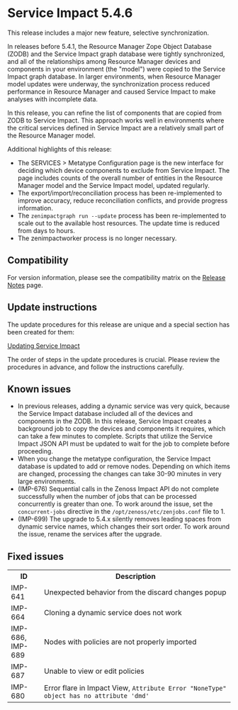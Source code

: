 # Service Impact 5.4.6

This release includes a major new feature, selective synchronization.

In releases before 5.4.1, the Resource Manager Zope Object Database
(ZODB) and the Service Impact graph database were tightly synchronized,
and all of the relationships among Resource Manager devices and
components in your environment (the "model") were copied to the Service
Impact graph database. In larger environments, when Resource Manager
model updates were underway, the synchronization process reduced
performance in Resource Manager and caused Service Impact to make
analyses with incomplete data.

In this release, you can refine the list of components that are copied
from ZODB to Service Impact. This approach works well in environments
where the critical services defined in Service Impact are a relatively
small part of the Resource Manager model.

Additional highlights of this release:

-   The SERVICES &gt; Metatype Configuration page is the new interface
    for deciding which device components to exclude from Service Impact.
    The page includes counts of the overall number of entities in the
    Resource Manager model and the Service Impact model, updated
    regularly.
-   The export/import/reconciliation process has been re-implemented to
    improve accuracy, reduce reconciliation conflicts, and provide
    progress information.
-   The `zenimpactgraph run --update` process has been
    re-implemented to scale out to the available host resources. The
    update time is reduced from days to hours.
-   The zenimpactworker process is no longer necessary.

## Compatibility

For version information, please see the compatibility matrix on the
[Release Notes](/imp/install/release-notes.html)
page.

## Update instructions

The update procedures for this release are unique and a special section
has been created for them:

[Updating Service Impact](/imp/install/installation-procedures.html)

The order of steps in the update procedures is crucial. Please review
the procedures in advance, and follow the instructions carefully.

## Known issues

-   In previous releases, adding a dynamic service was very quick,
    because the Service Impact database included all of the devices and
    components in the ZODB. In this release, Service Impact creates a
    background job to copy the devices and components it requires, which
    can take a few minutes to complete. Scripts that utilize the Service
    Impact JSON API must be updated to wait for the job to complete
    before proceeding.
-   When you change the metatype configuration, the Service Impact
    database is updated to add or remove nodes. Depending on which items
    are changed, processing the changes can take 30-90 minutes in very
    large environments.
-   (IMP-676) Sequential calls in the Zenoss Impact API do not complete
    successfully when the number of jobs that can be processed
    concurrently is greater than one. To work around the issue, set the
    `concurrent-jobs` directive in the
    `/opt/zenoss/etc/zenjobs.conf` file to 1.
-   (IMP-699) The upgrade to 5.4.x silently removes leading spaces from
    dynamic service names, which changes their sort order. To work
    around the issue, rename the services after the upgrade.

## Fixed issues

<table>
<tbody>
<tr markdown="1">
<th>ID</th>
<th>Description</th>
</tr>

<tr markdown="1">
<td>IMP-641</td>
<td>Unexpected behavior from the discard changes popup</td>
</tr>
<tr markdown="1">
<td>IMP-664</td>
<td>Cloning a dynamic service does not work</td>
</tr>
<tr markdown="1">
<td>IMP-686,<br />
IMP-689</td>
<td>Nodes with policies are not properly imported</td>
</tr>
<tr markdown="1">
<td>IMP-687</td>
<td>Unable to view or edit policies</td>
</tr>
<tr markdown="1">
<td>IMP-680</td>
<td>Error flare in Impact View, <code>Attribute Error "NoneType" object has no attribute 'dmd'</code></td>
</tr>
</tbody>
</table>
